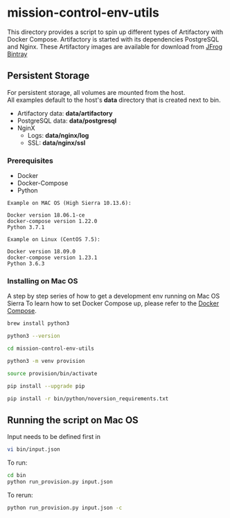 # mission-control-env-utils

This directory provides a script to spin up different types of Artifactory with Docker Compose.
Artifactory is started with its dependencies PostgreSQL and Nginx.
These Artifactory images are available for download from [JFrog Bintray](https://bintray.com/jfrog) 

## Persistent Storage

For persistent storage, all volumes are mounted from the host.  
All examples default to the host's **data** directory that is created next to bin.
- Artifactory data: **data/artifactory**
- PostgreSQL data: **data/postgresql**
- NginX
  - Logs: **data/nginx/log**
  - SSL: **data/nginx/ssl**

### Prerequisites

- Docker
- Docker-Compose
- Python


```
Example on MAC OS (High Sierra 10.13.6):

Docker version 18.06.1-ce
docker-compose version 1.22.0
Python 3.7.1

Example on Linux (CentOS 7.5):

Docker version 18.09.0
docker-compose version 1.23.1
Python 3.6.3
```

### Installing on Mac OS

A step by step series of how to get a development env running on Mac OS Sierra
To learn how to set Docker Compose up, please refer to the [Docker Compose](https://docs.docker.com/compose/install/).

```bash
brew install python3

python3 --version

cd mission-control-env-utils

python3 -m venv provision

source provision/bin/activate

pip install --upgrade pip

pip install -r bin/python/noversion_requirements.txt
```

## Running the script on Mac OS

Input needs to be defined first in

```bash
vi bin/input.json
```

To run:

```bash
cd bin
python run_provision.py input.json
```

To rerun:

```bash
python run_provision.py input.json -c
```








